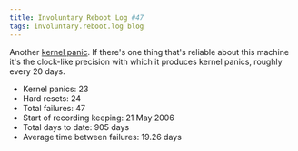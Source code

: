 ```yaml
---
title: Involuntary Reboot Log #47
tags: involuntary.reboot.log blog
---
```


Another [kernel panic](/wiki/kernel_panic). If there's one thing that's reliable about this machine it's the clock-like precision with which it produces kernel panics, roughly every 20 days.

-   Kernel panics: 23
-   Hard resets: 24
-   Total failures: 47
-   Start of recording keeping: 21 May 2006
-   Total days to date: 905 days
-   Average time between failures: 19.26 days
